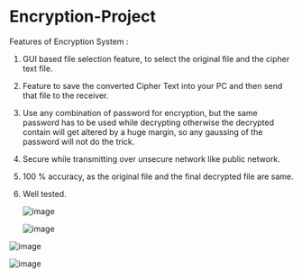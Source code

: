 # Encryption-Project

Features of Encryption System :
1. GUI based file selection feature, to select the original file and the cipher text file.
2. Feature to save the converted Cipher Text into your PC and then send that file to the receiver.
3. Use any combination of password for encryption, but the same password has to be used while decrypting otherwise the decrypted contain will get altered by a huge margin, so any gaussing of the password will not do the trick.
4. Secure while transmitting over unsecure network like public network.
5. 100 % accuracy, as the original file and the final decrypted file are same.
6. Well tested.

   ![image](https://github.com/user-attachments/assets/72efec08-825d-4d6e-84a2-73ee77973550)

   ![image](https://github.com/user-attachments/assets/a1b5135b-78a8-42c0-b9c0-d14f6df0b6a9)

![image](https://github.com/user-attachments/assets/e514fd15-af46-48ab-9dff-3072e68498db)

![image](https://github.com/user-attachments/assets/0d651e72-aa6d-4b85-9779-56e33f760082)





